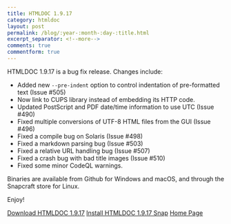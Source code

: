 ```yaml
---
title: HTMLDOC 1.9.17
category: htmldoc
layout: post
permalink: /blog/:year-:month-:day-:title.html
excerpt_separator: <!--more-->
comments: true
commentform: true
---
```


HTMLDOC 1.9.17 is a bug fix release.  Changes include:

- Added new `--pre-indent` option to control indentation of pre-formatted text (Issue #505)
- Now link to CUPS library instead of embedding its HTTP code.
- Updated PostScript and PDF date/time information to use UTC (Issue #490)
- Fixed multiple conversions of UTF-8 HTML files from the GUI (Issue #496)
- Fixed a compile bug on Solaris (Issue #498)
- Fixed a markdown parsing bug (Issue #503)
- Fixed a relative URL handling bug (Issue #507)
- Fixed a crash bug with bad title images (Issue #510)
- Fixed some minor CodeQL warnings.

Binaries are available from Github for Windows and macOS, and through the Snapcraft store for Linux.

Enjoy!

<a class="btn btn-primary" href="https://github.com/michaelrsweet/htmldoc/releases/tag/v1.9.17">Download HTMLDOC 1.9.17</a>
<a class="btn btn-default" href="https://snapcraft.io/htmldoc">Install HTMLDOC 1.9.17 Snap</a>
<a class="btn btn-default" href="/htmldoc/index.html">Home Page</a>
